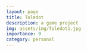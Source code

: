 ```yaml
---
layout: page
title: Toledot
description: a game project
img: assets/img/Toledot1.jpg
importance: 9
category: personal
---
```

